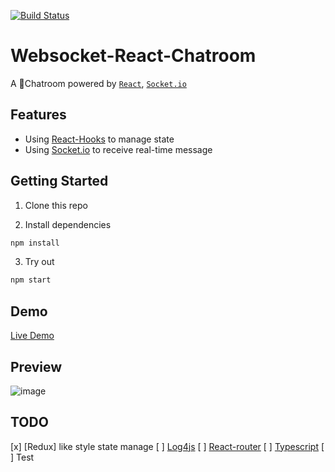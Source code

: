 [![Build Status](https://travis-ci.org/ymyqwe/Websocket-React-Chatroom.svg?branch=master)](https://travis-ci.org/ymyqwe/Websocket-React-Chatroom)

# Websocket-React-Chatroom

A :rocket:Chatroom powered by [`React`](https://reactjs.org/), [`Socket.io`](https://socket.io/)

## Features

- Using [React-Hooks](https://reactjs.org/docs/hooks-intro.html) to manage state
- Using [Socket.io](https://socket.io/) to receive real-time message

## Getting Started

1. Clone this repo

2. Install dependencies

```bash
npm install
```

3. Try out

```bash
npm start
```

## Demo

[Live Demo](http://chat.yumingyuan.me)

## Preview

![image](https://github.com/ymyqwe/Websocket-React-Chatroom/raw/master/chat.gif)

## TODO
[x] [Redux] like style state manage
[ ] [Log4js](https://github.com/log4js-node/log4js-node)
[ ] [React-router](https://github.com/ReactTraining/react-router)
[ ] [Typescript](https://github.com/Microsoft/TypeScript)
[ ] Test
